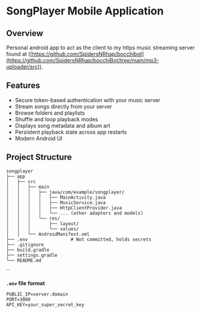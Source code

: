 # SongPlayer Mobile Application

## Overview
Personal android app to act as the client to my https music streaming server found at ([https://github.com/SpidersNRhap/bocchibot](https://github.com/SpidersNRhap/bocchiBot/tree/main/mp3-uploader/src)).

## Features
- Secure token-based authentication with your music server
- Stream songs directly from your server
- Browse folders and playlists
- Shuffle and loop playback modes
- Displays song metadata and album art
- Persistent playback state across app restarts
- Modern Android UI

## Project Structure
```
songplayer
├── app
│   ├── src
│   │   ├── main
│   │   │   ├── java/com/example/songplayer/
│   │   │   │   ├── MainActivity.java
│   │   │   │   ├── MusicService.java
│   │   │   │   ├── HttpClientProvider.java
│   │   │   │   └── ... (other adapters and models)
│   │   │   └── res/
│   │   │       ├── layout/
│   │   │       └── values/
│   │   └── AndroidManifest.xml
├── .env                # Not committed, holds secrets
├── .gitignore
├── build.gradle
├── settings.gradle
└── README.md
```
``

**`.env` file format**
   ```
   PUBLIC_IP=server.domain
   PORT=3000
   API_KEY=your_super_secret_key
   ```
